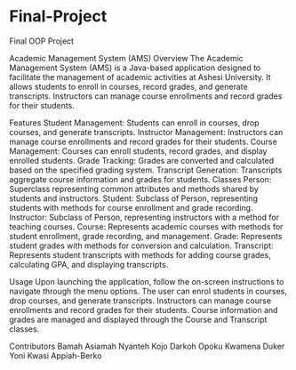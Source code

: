 # Final-Project
Final OOP Project

Academic Management System (AMS)
Overview
The Academic Management System (AMS) is a Java-based application designed to facilitate the management of academic activities at Ashesi University. It allows students to enroll in courses, record grades, and generate transcripts. Instructors can manage course enrollments and record grades for their students.

Features
Student Management: Students can enroll in courses, drop courses, and generate transcripts.
Instructor Management: Instructors can manage course enrollments and record grades for their students.
Course Management: Courses can enroll students, record grades, and display enrolled students.
Grade Tracking: Grades are converted and calculated based on the specified grading system.
Transcript Generation: Transcripts aggregate course information and grades for students.
Classes
Person: Superclass representing common attributes and methods shared by students and instructors.
Student: Subclass of Person, representing students with methods for course enrollment and grade recording.
Instructor: Subclass of Person, representing instructors with a method for teaching courses.
Course: Represents academic courses with methods for student enrollment, grade recording, and management.
Grade: Represents student grades with methods for conversion and calculation.
Transcript: Represents student transcripts with methods for adding course grades, calculating GPA, and displaying transcripts.

Usage
Upon launching the application, follow the on-screen instructions to navigate through the menu options.
The user can enrol students in courses, drop courses, and generate transcripts.
Instructors can manage course enrollments and record grades for their students.
Course information and grades are managed and displayed through the Course and Transcript classes.

Contributors
Bamah Asiamah Nyanteh
Kojo Darkoh Opoku
Kwamena Duker
Yoni Kwasi Appiah-Berko

